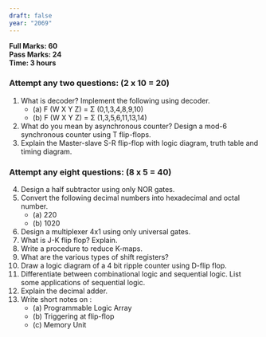 ```yaml
---
draft: false
year: "2069"
---
```


**Full Marks: 60**\
**Pass Marks: 24**\
**Time: 3 hours**

### Attempt any two questions: (2 x 10 = 20)

1. What is decoder? Implement the following using decoder.
   - (a) F (W X Y Z) = Σ (0,1,3,4,8,9,10)
   - (b) F (W X Y Z) = Σ (1,3,5,6,11,13,14)
2. What do you mean by asynchronous counter? Design a mod-6 synchronous counter using T flip-flops.
3. Explain the Master-slave S-R flip-flop with logic diagram, truth table and timing diagram.

### Attempt any eight questions: (8 x 5 = 40)

4. Design a half subtractor using only NOR gates.
5. Convert the following decimal numbers into hexadecimal and octal number.
   - (a) 220
   - (b) 1020
6. Design a multiplexer 4x1 using only universal gates.
7. What is J-K flip flop? Explain.
8. Write a procedure to reduce K-maps.
9. What are the various types of shift registers?
10. Draw a logic diagram of a 4 bit ripple counter using D-flip flop.
11. Differentiate between combinational logic and sequential logic. List some applications of sequential logic.
12. Explain the decimal adder.
13. Write short notes on :
    - (a) Programmable Logic Array
    - (b) Triggering at flip-flop
    - (c) Memory Unit
